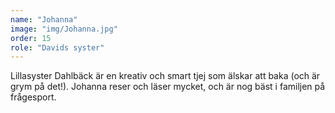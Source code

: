 ```yaml
---
name: "Johanna"
image: "img/Johanna.jpg"
order: 15
role: "Davids syster"
---
```

Lillasyster Dahlbäck är en kreativ och smart tjej som älskar att baka (och är grym på det!). Johanna reser och läser mycket, och är nog bäst i familjen på frågesport.
